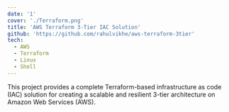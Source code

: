 ```yaml
---
date: '1'
cover: './Terraform.png'
title: 'AWS Terraform 3-Tier IAC Solution'
github: 'https://github.com/rahulvikhe/aws-terraform-3tier'
tech:
  - AWS
  - Terraform
  - Linux
  - Shell
---
```


This project provides a complete Terraform-based infrastructure as code (IAC) solution for creating a scalable and resilient 3-tier architecture on Amazon Web Services (AWS).
